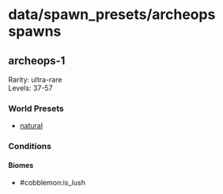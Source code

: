 # data/spawn_presets/archeops spawns  
  
## archeops-1  
Rarity: ultra-rare  
Levels: 37-57  
  
### World Presets  
* [natural](/data/world_presets/natural.md)  
  
### Conditions  
  
#### Biomes  
  * #cobblemon:is_lush
  
